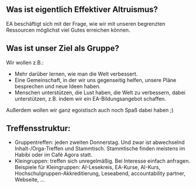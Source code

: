 
## Was ist eigentlich Effektiver Altruismus?
EA beschäftigt sich mit der Frage, wie wir mit unseren begrenzten Ressourcen möglichst viel Gutes erreichen können.
## Was ist unser Ziel als Gruppe?
Wir wollen z.B.:
 * Mehr darüber lernen, wie man die Welt verbessert.
 * Eine Gemeinschaft, in der wir uns gegenseitig helfen, unsere Pläne besprechen und neue Ideen haben.
 * Menschen unterstützen, die Lust haben, die Welt zu verbessern, dabei unterstützen, z.B. indem wir ein EA-Bildungsangebot schaffen.

Außerdem wollen wir ganz egoistisch auch noch Spaß dabei  haben ;)

## Treffensstruktur:
 * Gruppentreffen: jeden zweiten Donnerstag. Und zwar ist abwechselnd Inhalt-/Orga-Treffen  und Stammtisch. Stammtische finden meistens im Habibi oder im Café Agora statt.
 * Kleingruppen: treffen sich unregelmäßig. Bei Interesse einfach anfragen. Beispiele für Kleingruppen: 
AI-Lesekreis, EA-Kurse, AI-Kurs, Hochschulgruppen-Akkreditierung, Leseabend, accountability partner, Webseite, ...
